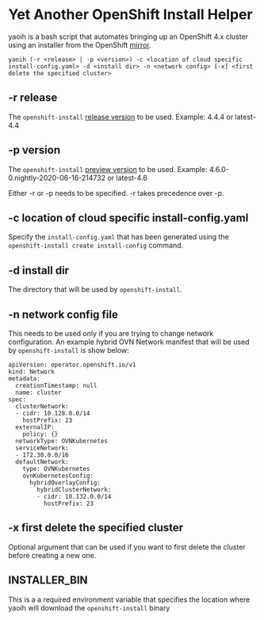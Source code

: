 # Yet Another OpenShift Install Helper
yaoih is a bash script that automates bringing up an OpenShift 4.x cluster using an installer from the OpenShift
[mirror](https://mirror.openshift.com/pub/openshift-v4/clients/).

```
yaoih (-r <release> | -p <version>) -c <location of cloud specific install-config.yaml> -d <install dir> -n <network config> [-x] <first delete the specified cluster>
```
## -r release
The `openshift-install` [release version](https://mirror.openshift.com/pub/openshift-v4/x86_64/clients/ocp/) to be used.
Example: 4.4.4 or latest-4.4

## -p version
The `openshift-install` [preview version](https://mirror.openshift.com/pub/openshift-v4/x86_64/clients/ocp-dev-preview/)
to be used. Example: 4.6.0-0.nightly-2020-06-16-214732 or latest-4.6

Either -r or -p needs to be specified. -r takes precedence over -p.

## -c location of cloud specific install-config.yaml
Specify the `install-config.yaml` that has been generated using the `openshift-install create install-config` command.

## -d install dir
The directory that will be used by `openshift-install`.

## -n network config file
This needs to be used only if you are trying to change network configuration.
An example hybrid OVN Network manifest that will be used by `openshift-install` is show below:
```
apiVersion: operator.openshift.io/v1
kind: Network
metadata:
  creationTimestamp: null
  name: cluster
spec:
  clusterNetwork:
  - cidr: 10.128.0.0/14
    hostPrefix: 23
  externalIP:
    policy: {}
  networkType: OVNKubernetes
  serviceNetwork:
  - 172.30.0.0/16
  defaultNetwork:
    type: OVNKubernetes
    ovnKubernetesConfig:
      hybridOverlayConfig:
        hybridClusterNetwork:
        - cidr: 10.132.0.0/14
          hostPrefix: 23
```

## -x first delete the specified cluster
Optional argument that can be used if you want to first delete the cluster before creating a new one.

## INSTALLER_BIN
This is a a required environment variable that specifies the location where yaoih will download the `openshift-install`
binary
